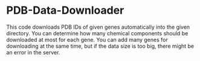 # PDB-Data-Downloader
This code downloads PDB IDs of given genes automatically into the given directory. You can determine how many chemical components should be downloaded at most for each gene. You can add many genes for downloading at the same time, but if the data size is too big, there might be an error in the server. 

